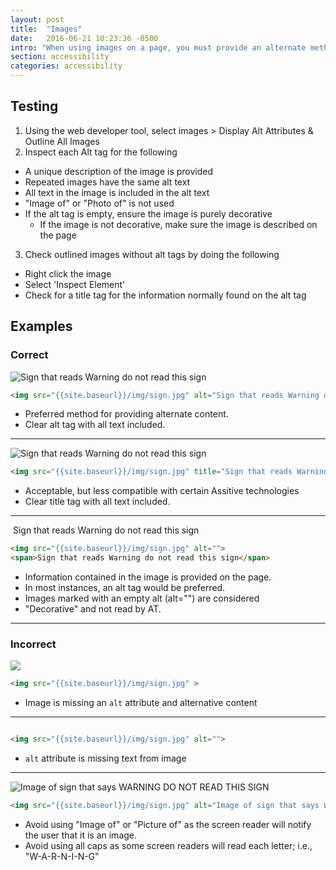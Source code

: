 ```yaml
---
layout: post
title:  "Images"
date:   2016-06-21 10:23:36 -0500
intro: "When using images on a page, you must provide an alternate method for that content. This can be provided in multiple ways. You can provide this information with a caption, alt tag, title tag, or aria label. If an image has text, all the text in the image must be provided in the alternate content. No matter which method is used, an alt or title tag must be provided, even if the tag is blank."
section: accessibility
categories: accessibility
---
```


## Testing

1. Using the web developer tool, select images > Display Alt Attributes & Outline All Images
2. Inspect each Alt tag for the following
  * A unique description of the image is provided
  * Repeated images have the same alt text
  * All text in the image is included in the alt text
  * "Image of" or "Photo of" is not used
  * If the alt tag is empty, ensure the image is purely decorative
    * If the image is not decorative, make sure the image is described on the page
3. Check outlined images without alt tags by doing the following
  * Right click the image
  * Select 'Inspect Element'
  * Check for a title tag for the information normally found on the alt tag

## Examples

### Correct

<img src="{{site.baseurl}}/img/sign.jpg" alt="Sign that reads Warning do not read this sign">

```html
<img src="{{site.baseurl}}/img/sign.jpg" alt="Sign that reads Warning do not read this sign">
```

* Preferred method for providing alternate content.
* Clear alt tag with all text included.

---

<img src="{{site.baseurl}}/img/sign.jpg" title="Sign that reads Warning do not read this sign">

```html
<img src="{{site.baseurl}}/img/sign.jpg" title="Sign that reads Warning do not read this sign">
```

* Acceptable, but less compatible with certain Assitive technologies
* Clear title tag with all text included.

---

<img src="{{site.baseurl}}/img/sign.jpg" alt="">
<span>Sign that reads Warning do not read this sign</span>

```html
<img src="{{site.baseurl}}/img/sign.jpg" alt="">
<span>Sign that reads Warning do not read this sign</span>
```

* Information contained in the image is provided on the page.
* In most instances, an alt tag would be preferred.
* Images marked with an empty alt (alt="") are considered
* "Decorative" and not read by AT.

---

### Incorrect

<img src="{{site.baseurl}}/img/sign.jpg" >

```html
<img src="{{site.baseurl}}/img/sign.jpg" >
```

* Image is missing an `alt` attribute and alternative content

---

<img src="{{site.baseurl}}/img/sign.jpg" alt="">

```html
<img src="{{site.baseurl}}/img/sign.jpg" alt="">
```

* `alt` attribute is missing text from image

---

<img src="{{site.baseurl}}/img/sign.jpg" alt="Image of sign that says WARNING DO NOT READ THIS SIGN">

```html
<img src="{{site.baseurl}}/img/sign.jpg" alt="Image of sign that says WARNING DO NOT READ THIS SIGN">
```

* Avoid using "Image of" or "Picture of" as the screen reader will notify the user that it is an image.
* Avoid using all caps as some screen readers will read each letter; i.e., "W-A-R-N-I-N-G"
